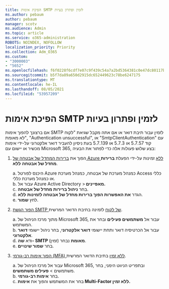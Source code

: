 ```yaml
---
title: הפיכת אימות SMTP לזמין ופתרון בעיות
ms.author: pebaum
author: pebaum
manager: scotv
ms.audience: Admin
ms.topic: article
ms.service: o365-administration
ROBOTS: NOINDEX, NOFOLLOW
localization_priority: Priority
ms.collection: Adm_O365
ms.custom:
- "3000003"
- "5652"
ms.openlocfilehash: f6f0228f6cdf7e07c9f439c54a7a2bd5364381c0e47dc80117bd964c5eafea61
ms.sourcegitcommit: b5f7da89a650d2915dc652449623c78be6247175
ms.translationtype: MT
ms.contentlocale: he-IL
ms.lasthandoff: 08/05/2021
ms.locfileid: "53957209"
---
```

# <a name="enable-smtp-authentication-and-troubleshooting"></a>הפיכת אימות SMTP לזמין ופתרון בעיות

אם ברצונך להפוך אימות SMTP לזמין עבור תיבת דואר או אם אתה מקבל שגיאת "לקוח לא מאומת", "Authentication unsuccessful", או "SmtpClientAuthentication" עם קוד 5.7.57 או 5.7.3 או 5.7.139 בעת ניסיון להעביר דואר אלקטרוני על-ידי אימות מכשיר או יישום עם Microsoft 365, בצע שלוש פעולות אלה כדי לפתור את הבעיה:

1. הפוך את [ברירות המחדל של אבטחה של Azure ללא](/azure/active-directory/fundamentals/concept-fundamentals-security-defaults) זמינות על-ידי הפעלת **ברירות מחדל של אבטחה** **ללא**.

    a. היכנס לפורטל Azure כמנהל מערכת של אבטחה, כמנהל מערכת Access כללי או כמנהל מערכת כללי.<BR/>
    b. עבור אל Azure Active Directory > **מאפיינים.**<BR/>
    c. בחר **ניהול ברירות מחדל של אבטחה**.<BR/>
    d. הגדר **את האפשרות הפוך ברירות מחדל של אבטחה לזמינות** **ללא**.<BR/>
    e. לחץ **שמור**.

2. [הפוך הגשת SMTP של לקוח](/exchange/clients-and-mobile-in-exchange-online/authenticated-client-smtp-submission#enable-smtp-auth-for-specific-mailboxes) לזמינה בתיבת הדואר המרשית.

    a. מתוך מרכז הניהול של Microsoft 365, עבור אל **משתמשים פעילים** ובחר את המשתמש.<BR/>
    b. עבור אל הכרטיסיה דואר ותחת יישומי **דואר אלקטרוני**, בחר ניהול יישומי **דואר אלקטרוני**.<BR/>
    d. ודא **שה- SMTP מאומת** נבחר (זמין).<BR/>
    e. בחר **שמור שינויים**.<BR/>

3. [הפוך אימות רב-גורמי (MFA) ללא זמין](/microsoft-365/admin/security-and-compliance/set-up-multi-factor-authentication#turn-off-legacy-per-user-mfa) בתיבת הדואר המרשית.

    a. עבור אל מרכז הניהול של Microsoft 365, ובתפריט הניווט הימני, בחר משתמשים   >  **פעילים משתמשים**.<BR/>
    b. בחר **אימות רב-גורמי**.<BR/>
    c. בחר את המשתמש והפוך את **אימות Multi-Factor ללא זמין.**<BR/>
